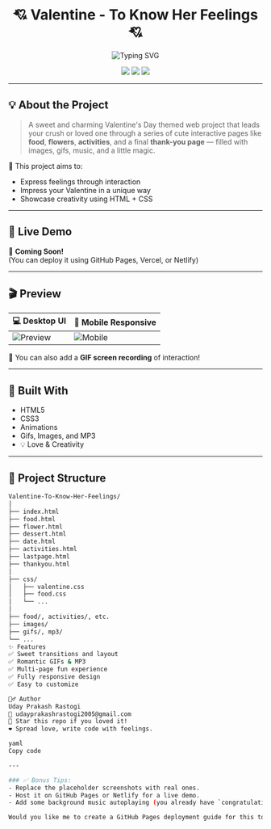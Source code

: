 <h1 align="center">💘 Valentine - To Know Her Feelings 💘</h1>

<p align="center">
  <img src="https://readme-typing-svg.herokuapp.com?font=Fira+Code&weight=500&size=22&pause=1000&center=true&vCenter=true&multiline=true&width=600&height=70&lines=A+fun+interactive+Valentine+app!;Make+her+smile+with+this+surprise+💕" alt="Typing SVG" />
</p>

<p align="center">
  <img src="https://img.shields.io/badge/html-%23E34F26.svg?&style=for-the-badge&logo=html5&logoColor=white"/>
  <img src="https://img.shields.io/badge/css-%231572B6.svg?&style=for-the-badge&logo=css3&logoColor=white"/>
  <img src="https://img.shields.io/badge/javascript-%23F7DF1E.svg?&style=for-the-badge&logo=javascript&logoColor=black"/>
</p>

---

## 💡 About the Project

> A sweet and charming Valentine's Day themed web project that leads your crush or loved one through a series of cute interactive pages like **food**, **flowers**, **activities**, and a final **thank-you page** — filled with images, gifs, music, and a little magic.

🎯 This project aims to:
- Express feelings through interaction
- Impress your Valentine in a unique way
- Showcase creativity using HTML + CSS

---

## 🚀 Live Demo

🚨 **Coming Soon!**  
(You can deploy it using GitHub Pages, Vercel, or Netlify)

---

## 🎬 Preview

| 💻 Desktop UI | 📱 Mobile Responsive |
|--------------|----------------------|
| ![Preview](https://via.placeholder.com/500x300.png?text=Add+Screenshot+Here) | ![Mobile](https://via.placeholder.com/200x400.png?text=Mobile+Screenshot) |

🎥 You can also add a **GIF screen recording** of interaction!

---

## 🔧 Built With

- HTML5
- CSS3
- Animations
- Gifs, Images, and MP3
- 💡 Love & Creativity

---

## 📂 Project Structure

```bash
Valentine-To-Know-Her-Feelings/
│
├── index.html
├── food.html
├── flower.html
├── dessert.html
├── date.html
├── activities.html
├── lastpage.html
├── thankyou.html
│
├── css/
│   ├── valentine.css
│   ├── food.css
│   └── ...
│
├── food/, activities/, etc.
├── images/
├── gifs/, mp3/
└── ...
✨ Features
✅ Sweet transitions and layout
✅ Romantic GIFs & MP3
✅ Multi-page fun experience
✅ Fully responsive design
✅ Easy to customize

🙋‍♂️ Author
Uday Prakash Rastogi
📧 udayprakashrastogi2005@gmail.com
🌟 Star this repo if you loved it!
❤️ Spread love, write code with feelings.

yaml
Copy code

---

### ✅ Bonus Tips:
- Replace the placeholder screenshots with real ones.
- Host it on GitHub Pages or Netlify for a live demo.
- Add some background music autoplaying (you already have `congratulations.mp3`!).

Would you like me to create a GitHub Pages deployment guide for this too?









